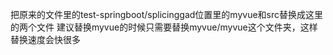 把原来的文件里的test-springboot/splicinggad位置里的myvue和src替换成这里的两个文件
建议替换myvue的时候只需要替换myvue/myvue这个文件夹，这样替换速度会快很多
